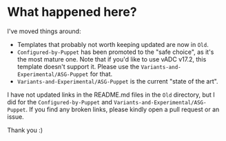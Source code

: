 # What happened here?

I've moved things around:

- Templates that probably not worth keeping updated are now in `Old`.
- `Configured-by-Puppet` has been promoted to the "safe choice", as it's the most mature one. Note that if you'd like to use vADC v17.2, this template doesn't support it. Please use the `Variants-and-Experimental/ASG-Puppet` for that.
- `Variants-and-Experimental/ASG-Puppet` is the current "state of the art".

I have not updated links in the README.md files in the `Old` directory, but I did for the `Configured-by-Puppet` and `Variants-and-Experimental/ASG-Puppet`. If you find any broken links, please kindly open a pull request or an issue.

Thank you :)
